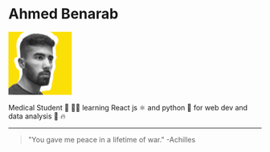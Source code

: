 
# Ahmed Benarab
<img src="assets/mypicposter2.png"
     alt="Ahmed img"
     style="float: center; height: 25%; width: 25%;background-color: powderblue" />


Medical Student 💊 👨‍🔬 learning React js ⚛️  and python 🐍 for web dev and data analysis 🔣 🔥

___


> "You gave me peace in a lifetime of war." -Achilles
